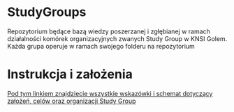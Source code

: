 # StudyGroups
Repozytorium będące bazą wiedzy poszerzanej i zgłębianej w ramach działalności komórek organizacyjnych zwanych Study Group w KNSI Golem. Każda grupa operuje w ramach swojego folderu na repozytorium

# Instrukcja i założenia

[Pod tym linkiem znajdziecie wszystkie wskazówki i schemat dotyczący założeń, celów oraz organizacji Study Group](https://github.com/KNSI-Golem/StudyGroups.git)